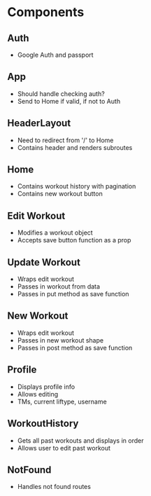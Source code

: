# Components

## Auth
- Google Auth and passport

## App
- Should handle checking auth?
- Send to Home if valid, if not to Auth

## HeaderLayout
- Need to redirect from '/' to Home
- Contains header and renders subroutes

## Home
- Contains workout history with pagination
- Contains new workout button

## Edit Workout
- Modifies a workout object
- Accepts save button function as a prop

## Update Workout
- Wraps edit workout
- Passes in workout from data
- Passes in put method as save function

## New Workout
- Wraps edit workout
- Passes in new workout shape
- Passes in post method as save function

## Profile
- Displays profile info
- Allows editing
- TMs, current liftype, username

## WorkoutHistory
- Gets all past workouts and displays in order
- Allows user to edit past workout

## NotFound
- Handles not found routes
